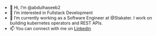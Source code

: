 - 👋 Hi, I’m @abdulhaseeb2
- 👀 I’m interested in Fullstack Development
- 🌱 I’m currently working as a Software Engineer at @Stakater. I work on building kubernetes operators and REST APIs.
- 📫 You can connect with me on [Linkedin](https://www.linkedin.com/in/abdulhaseeb65)

<!---
abdulhaseeb2/abdulhaseeb2 is a ✨ special ✨ repository because its `README.md` (this file) appears on your GitHub profile.
You can click the Preview link to take a look at your changes.
--->
